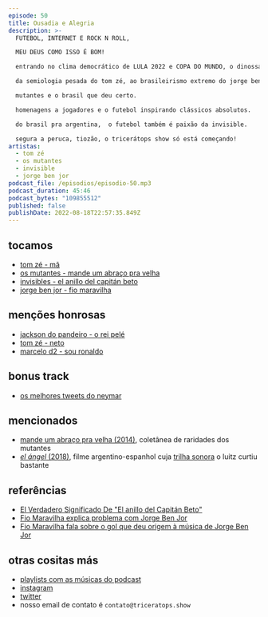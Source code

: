 ```yaml
---
episode: 50
title: Ousadia e Alegria
description: >-
  FUTEBOL, INTERNET E ROCK N ROLL,

  MEU DEUS COMO ISSO É BOM!

  entrando no clima democrático de LULA 2022 e COPA DO MUNDO, o dinossauro aqui nunca esteve tão latino americano.

  da semiologia pesada do tom zé, ao brasileirismo extremo do jorge ben e o ser humano mais gente fina do mundo.

  mutantes e o brasil que deu certo.

  homenagens a jogadores e o futebol inspirando clássicos absolutos.

  do brasil pra argentina,  o futebol também é paixão da invisible.

  segura a peruca, tiozão, o tricerátops show só está começando!
artistas:
  - tom zé
  - os mutantes
  - invisible
  - jorge ben jor
podcast_file: /episodios/episodio-50.mp3
podcast_duration: 45:46
podcast_bytes: "109855512"
published: false
publishDate: 2022-08-18T22:57:35.849Z
---
```

## tocamos
* [tom zé - mã](https://www.youtube.com/watch?v=5XwxvmyNVsg)
* [os mutantes - mande um abraço pra velha](https://www.youtube.com/watch?v=3dysfC9Ce6Y)
* [invisibles - el anillo del capitán beto](https://www.youtube.com/watch?v=dQUxNU534dA)
* [jorge ben jor - fio maravilha](https://www.youtube.com/watch?v=UKZKNPmJpd0)

## menções honrosas
* [jackson do pandeiro - o rei pelé](https://www.youtube.com/watch?v=tk-4mGxrBBE)
* [tom zé - neto](https://www.youtube.com/watch?v=ob7gu9xWMVg)
* [marcelo d2 - sou ronaldo](https://www.youtube.com/watch?v=I3CEbqdfO3w)

## bonus track
* [os melhores tweets do neymar](https://www.youtube.com/watch?v=oCakqI2rm4I)

## mencionados
* [mande um abraço pra velha (2014)](https://open.spotify.com/album/6dkkLUnVIB3pbM69cjkPF4), coletânea de raridades dos mutantes
* [*el ángel* (2018)](https://www.imdb.com/title/tt7204348/), filme argentino-espanhol cuja [trilha sonora](https://open.spotify.com/playlist/1iftw3JNopHZEgJfnAmXtf) o luitz curtiu bastante

## referências
* [El Verdadero Significado De "El anillo del Capitán Beto"](https://www.youtube.com/watch?v=DymsljX7c98)
* [Fio Maravilha explica problema com Jorge Ben Jor](https://www.youtube.com/watch?v=VCalySzBG1Y)
* [Fio Maravilha fala sobre o gol que deu origem à música de Jorge Ben Jor](https://www.youtube.com/watch?v=MZQ9iLaHs6g)

## otras cositas más
* [playlists com as músicas do podcast](https://www.triceratops.show/playlists/)
* [instagram](https://www.instagram.com/triceratops.show/)
* [twitter](https://twitter.com/TriceratopsShow/)
* nosso email de contato é `contato@triceratops.show`
